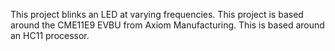 This project blinks an LED at varying frequencies.  This project is based around the CME11E9 EVBU from Axiom Manufacturing.  This is based around an HC11 processor.